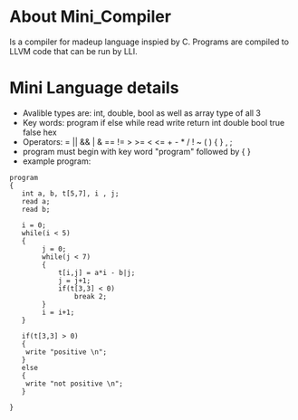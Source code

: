# About Mini_Compiler
Is a compiler for madeup language inspied by C.
Programs are compiled to LLVM code that can be run by LLI.

# Mini Language details
* Avalible types are: int, double, bool as well as array type of all 3
* Key words: program if else while read write return int double bool true false hex
* Operators: = || && | & == != > >= < <= + - * / ! ~ ( ) { } , ;
* program must begin with key word "program" followed by  { } 
* example program: 
```
program
{
   int a, b, t[5,7], i , j;
   read a;
   read b;

   i = 0;
   while(i < 5)
   {
		j = 0;
		while(j < 7)
		{
			t[i,j] = a*i - b|j;
			j = j+1;
			if(t[3,3] < 0)
				break 2;
		}
		i = i+1;
   }

   if(t[3,3] > 0)
   {
	write "positive \n";
   }
   else
   {
	write "not positive \n";
   }

}
```
